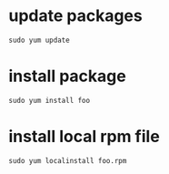 # update packages

`sudo yum update`

# install package

`sudo yum install foo`

# install local rpm file

`sudo yum localinstall foo.rpm`
